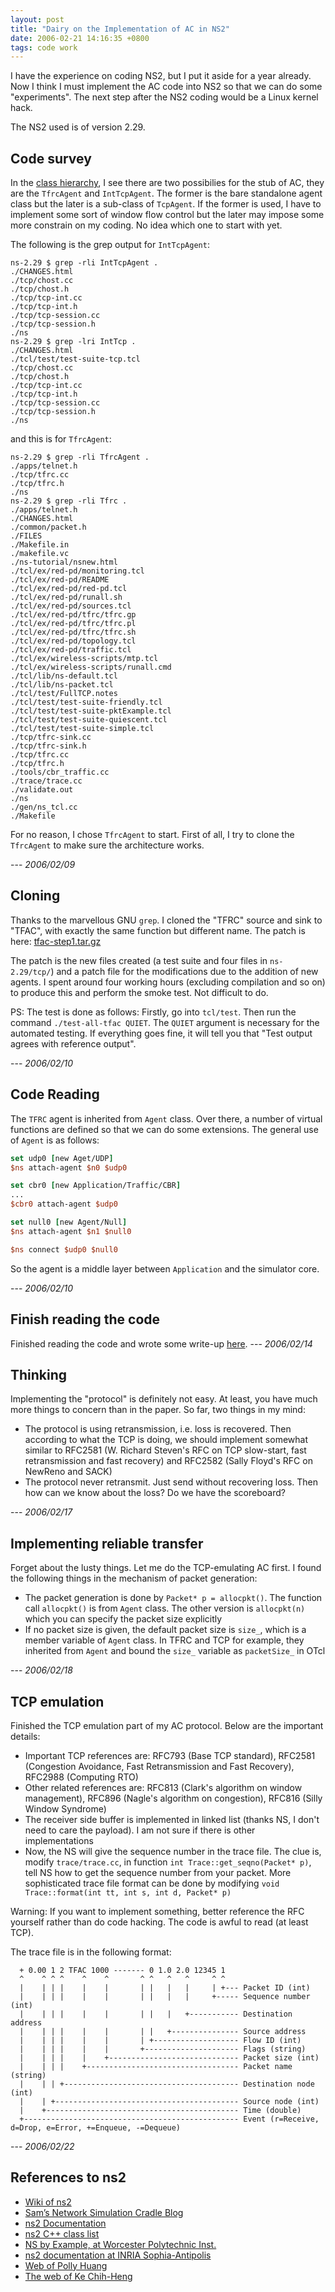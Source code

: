 ```yaml
---
layout: post
title: "Dairy on the Implementation of AC in NS2"
date: 2006-02-21 14:16:35 +0800
tags: code work
---
```

I have the experience on coding NS2, but I put it aside for a year already. Now I think I must implement the AC code into NS2 so that we can do some "experiments". The next step after the NS2 coding would be a Linux kernel hack.

The NS2 used is of version 2.29.

## Code survey
In the [class hierarchy](http://www.isi.edu/nsnam/nsdoc-classes/index.html), I see there are two possibilies for the stub of AC, they are the `TfrcAgent` and `IntTcpAgent`. The former is the bare standalone agent class but the later is a sub-class of `TcpAgent`. If the former is used, I have to implement some sort of window flow control but the later may impose some more constrain on my coding. No idea which one to start with yet.

The following is the grep output for `IntTcpAgent`:

```
ns-2.29 $ grep -rli IntTcpAgent .
./CHANGES.html
./tcp/chost.cc
./tcp/chost.h
./tcp/tcp-int.cc
./tcp/tcp-int.h
./tcp/tcp-session.cc
./tcp/tcp-session.h
./ns
ns-2.29 $ grep -lri IntTcp .
./CHANGES.html
./tcl/test/test-suite-tcp.tcl
./tcp/chost.cc
./tcp/chost.h
./tcp/tcp-int.cc
./tcp/tcp-int.h
./tcp/tcp-session.cc
./tcp/tcp-session.h
./ns
```

and this is for `TfrcAgent`:

```
ns-2.29 $ grep -rli TfrcAgent .
./apps/telnet.h
./tcp/tfrc.cc
./tcp/tfrc.h
./ns
ns-2.29 $ grep -rli Tfrc .
./apps/telnet.h
./CHANGES.html
./common/packet.h
./FILES
./Makefile.in
./makefile.vc
./ns-tutorial/nsnew.html
./tcl/ex/red-pd/monitoring.tcl
./tcl/ex/red-pd/README
./tcl/ex/red-pd/red-pd.tcl
./tcl/ex/red-pd/runall.sh
./tcl/ex/red-pd/sources.tcl
./tcl/ex/red-pd/tfrc/tfrc.gp
./tcl/ex/red-pd/tfrc/tfrc.pl
./tcl/ex/red-pd/tfrc/tfrc.sh
./tcl/ex/red-pd/topology.tcl
./tcl/ex/red-pd/traffic.tcl
./tcl/ex/wireless-scripts/mtp.tcl
./tcl/ex/wireless-scripts/runall.cmd
./tcl/lib/ns-default.tcl
./tcl/lib/ns-packet.tcl
./tcl/test/FullTCP.notes
./tcl/test/test-suite-friendly.tcl
./tcl/test/test-suite-pktExample.tcl
./tcl/test/test-suite-quiescent.tcl
./tcl/test/test-suite-simple.tcl
./tcp/tfrc-sink.cc
./tcp/tfrc-sink.h
./tcp/tfrc.cc
./tcp/tfrc.h
./tools/cbr_traffic.cc
./trace/trace.cc
./validate.out
./ns
./gen/ns_tcl.cc
./Makefile
```

For no reason, I chose `TfrcAgent` to start. First of all, I try to clone the `TfrcAgent` to make sure the architecture works.

 --- *2006/02/09*

## Cloning

Thanks to the marvellous GNU `grep`. I cloned the "TFRC" source and sink to "TFAC", with exactly the same function but different name. The patch is here: [tfac-step1.tar.gz](/img/tfac-step1.tar.gz)

The patch is the new files created (a test suite and four files in `ns-2.29/tcp/`) and a patch file for the modifications due to the addition of new agents. I spent around four working hours (excluding compilation and so on) to produce this and perform the smoke test. Not difficult to do.

PS: The test is done as follows: Firstly, go into `tcl/test`. Then run the command `./test-all-tfac QUIET`. The `QUIET` argument is necessary for the automated testing. If everything goes fine, it will tell you that "Test output agrees with reference output".

 --- *2006/02/10*

## Code Reading

The `TFRC` agent is inherited from `Agent` class. Over there, a number of virtual functions are defined so that we can do some extensions. The general use of `Agent` is as follows:

```tcl
set udp0 [new Aget/UDP]
$ns attach-agent $n0 $udp0

set cbr0 [new Application/Traffic/CBR]
...
$cbr0 attach-agent $udp0

set null0 [new Agent/Null]
$ns attach-agent $n1 $null0

$ns connect $udp0 $null0
```

So the agent is a middle layer between `Application` and the simulator core. 

 --- *2006/02/10*

## Finish reading the code
Finished reading the code and wrote some write-up [here](../2006-02-14-ns2guide/).
 --- *2006/02/14*

## Thinking
Implementing the "protocol" is definitely not easy. At least, you have much more things to concern than in the paper. So far, two things in my mind:
  * The protocol is using retransmission, i.e. loss is recovered. Then according to what the TCP is doing, we should implement somewhat similar to RFC2581 (W. Richard Steven's RFC on TCP slow-start, fast retransmission and fast recovery) and RFC2582 (Sally Floyd's RFC on NewReno and SACK)
  * The protocol never retransmit. Just send without recovering loss. Then how can we know about the loss? Do we have the scoreboard?

 --- *2006/02/17*

## Implementing reliable transfer
Forget about the lusty things. Let me do the TCP-emulating AC first. I found the following things in the mechanism of packet generation:
  * The packet generation is done by `Packet* p = allocpkt()`. The function call `allocpkt()` is from `Agent` class. The other version is `allocpkt(n)` which you can specify the packet size explicitly
  * If no packet size is given, the default packet size is `size_`, which is a member variable of `Agent` class. In TFRC and TCP for example, they inherited from `Agent` and bound the `size_` variable as `packetSize_` in OTcl

 --- *2006/02/18*

## TCP emulation
Finished the TCP emulation part of my AC protocol. Below are the important details:
  * Important TCP references are: RFC793 (Base TCP standard), RFC2581 (Congestion Avoidance, Fast Retransmission and Fast Recovery), RFC2988 (Computing RTO)
  * Other related references are: RFC813 (Clark's algorithm on window management), RFC896 (Nagle's algorithm on congestion), RFC816 (Silly Window Syndrome)
  * The receiver side buffer is implemented in linked list (thanks NS, I don't need to care the payload). I am not sure if there is other implementations
  * Now, the NS will give the sequence number in the trace file. The clue is, modify `trace/trace.cc`, in function `int Trace::get_seqno(Packet* p)`, tell NS how to get the sequence number from your packet. More sophisticated trace file format can be done by modifying `void Trace::format(int tt, int s, int d, Packet* p)`

Warning: If you want to implement something, better reference the RFC yourself rather than do code hacking. The code is awful to read (at least TCP).

The trace file is in the following format:

```
  + 0.00 1 2 TFAC 1000 ------- 0 1.0 2.0 12345 1
  ^    ^ ^ ^    ^    ^       ^ ^   ^   ^     ^ ^
  |    | | |    |    |       | |   |   |     | +--- Packet ID (int)
  |    | | |    |    |       | |   |   |     +----- Sequence number (int)
  |    | | |    |    |       | |   |   +----------- Destination address
  |    | | |    |    |       | |   +--------------- Source address
  |    | | |    |    |       | +------------------- Flow ID (int)
  |    | | |    |    |       +--------------------- Flags (string)
  |    | | |    |    +----------------------------- Packet size (int)
  |    | | |    +---------------------------------- Packet name (string)
  |    | | +--------------------------------------- Destination node (int)
  |    | +----------------------------------------- Source node (int)
  |    +------------------------------------------- Time (double)
  +------------------------------------------------ Event (r=Receive, d=Drop, e=Error, +=Enqueue, -=Dequeue)
```

 --- *2006/02/22*

## References to ns2
- [Wiki of ns2](http://nsnam.isi.edu/nsnam/index.php/Main_Page)
- [Sam’s Network Simulation Cradle Blog](http://www.wand.net.nz/~stj2/blog/)
- [ns2 Documentation](http://www.isi.edu/nsnam/ns/ns-documentation.html)
- [ns2 C++ class list](http://www.isi.edu/nsnam/nsdoc-classes/classes.html)
- [NS by Example, at Worcester Polytechnic Inst.](http://nile.wpi.edu/NS/)
- [ns2 documentation at INRIA Sophia-Antipolis](http://www-sop.inria.fr/planete/software/ns-doc/ns-current/)
- [Web of Polly Huang](http://cc.ee.ntu.edu.tw/~phuang/)
- [The web of Ke Chih-Heng](http://140.116.72.80/~smallko/ns2/ns2.htm)

